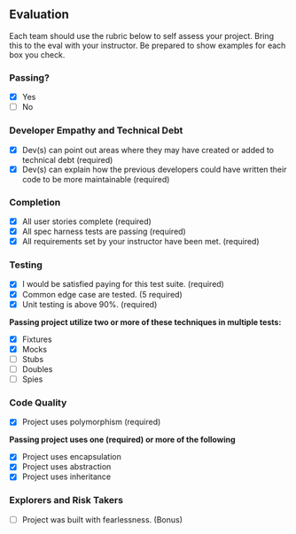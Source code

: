## Evaluation

Each team should use the rubric below to self assess your project. Bring this to the eval with your instructor. Be prepared to show examples for each box you check.

### Passing?

- [X] Yes
- [ ] No

### Developer Empathy and Technical Debt

- [X] Dev(s) can point out areas where they may have created or added to technical debt (required)
- [X] Dev(s) can explain how the previous developers could have written their code to be more maintainable (required)

### Completion

- [X] All user stories complete (required)
- [X] All spec harness tests are passing (required)
- [X] All requirements set by your instructor have been met. (required)

### Testing

- [X] I would be satisfied paying for this test suite. (required)
- [X] Common edge case are tested. (5 required)
- [X] Unit testing is above 90%. (required)

**Passing project utilize two or more of these techniques in multiple tests:**

- [X] Fixtures
- [X] Mocks
- [ ] Stubs
- [ ] Doubles
- [ ] Spies

### Code Quality

- [X] Project uses polymorphism (required)

**Passing project uses one (required) or more of the following**

- [X] Project uses encapsulation
- [X] Project uses abstraction
- [X] Project uses inheritance

### Explorers and Risk Takers

- [ ] Project was built with fearlessness. (Bonus)
